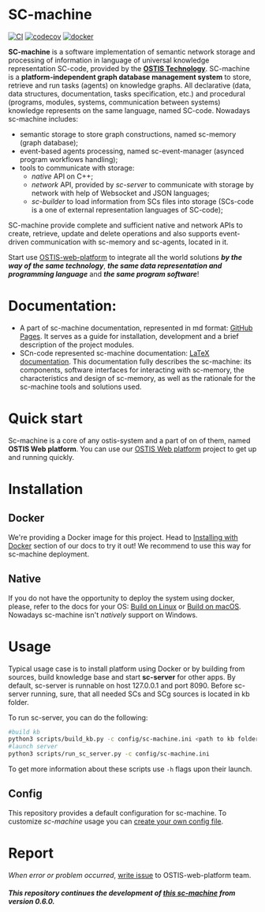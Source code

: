 # SC-machine

[![CI](https://github.com/ostis-ai/sc-machine/actions/workflows/main.yml/badge.svg)](https://github.com/ostis-ai/sc-machine/actions/workflows/main.yml)
[![codecov](https://codecov.io/gh/ostis-ai/sc-machine/branch/main/graph/badge.svg?token=WU8O9Z1DNL)](https://codecov.io/gh/ostis-ai/sc-machine)
[![docker](https://img.shields.io/docker/v/ostis/sc-machine?arch=amd64&label=Docker&logo=Docker&sort=date)](https://hub.docker.com/r/ostis/sc-machine)

**SC-machine** is a software implementation of semantic network storage and processing of information in language
of universal knowledge representation SC-code, provided by the [**OSTIS Technology**](https://github.com/ostis-ai/ostis-standard). 
SC-machine is a **platform-independent graph database management system** to store, retrieve and run tasks (agents) 
on knowledge graphs. All declarative (data, data structures, documentation, tasks specification, etc.) and procedural 
(programs, modules, systems, communication between systems) knowledge represents on the same language, named SC-code. 
Nowadays sc-machine includes:
- semantic storage to store graph constructions, named sc-memory (graph database);
- event-based agents processing, named sc-event-manager (asynced program workflows handling);
- tools to communicate with storage:
   - *native* API on C++;
   - *network* API, provided by *sc-server* to communicate with storage by network with help of Websocket 
     and JSON languages;
   - *sc-builder* to load information from SCs files into storage (SCs-code is a one of external representation 
     languages of SC-code);

SC-machine provide complete and sufficient native and network APIs to create, retrieve, update and delete operations and
also supports event-driven communication with sc-memory and sc-agents, located in it.

Start use [OSTIS-web-platform](https://github.com/ostis-ai/ostis-web-platform) to integrate all the world solutions ***by 
the way of the same technology***, ***the same data representation and programming language*** and ***the same program 
software***!

# Documentation: 

- A part of sc-machine documentation, represented in md format: [GitHub Pages](https://ostis-ai.github.io/sc-machine).
  It serves as a guide for installation, development and a brief description of the project modules.
- SCn-code represented sc-machine documentation: [LaTeX documentation](https://github.com/ostis-ai/ostis-web-platform/blob/develop/docs/main.pdf).
  This documentation fully describes the sc-machine: its components, software interfaces for interacting with sc-memory, 
  the characteristics and design of sc-memory, as well as the rationale for the sc-machine tools and solutions used.

# Quick start
Sc-machine is a core of any ostis-system and a part of on of them, named **OSTIS Web platform**.
You can use our [OSTIS Web platform](https://github.com/ostis-ai/ostis-web-platform) project to get up and running quickly.
# Installation
## Docker
We're providing a Docker image for this project. Head to [Installing with Docker](https://ostis-ai.github.io/sc-machine/docker) 
section of our docs to try it out! We recommend to use this way for sc-machine deployment.
## Native
If you do not have the opportunity to deploy the system using docker, please, refer to the docs for your OS: 
[Build on Linux](https://ostis-ai.github.io/sc-machine/build/linux-build/) or [Build on macOS](https://ostis-ai.github.io/sc-machine/build/osx-build/).
Nowadays sc-machine isn't *natively* support on Windows.

# Usage
Typical usage case is to install platform using Docker or by building from sources, build knowledge base and start 
**sc-server** for other apps. By default, sc-server is runnable on host 127.0.0.1 and port 8090. Before sc-server 
running, sure, that all needed SCs and SCg sources is located in kb folder.

To run sc-server, you can do the following:
```sh
#build kb
python3 scripts/build_kb.py -c config/sc-machine.ini <path to kb folder with SCs and SCg sources or repo.path file>
#launch server
python3 scripts/run_sc_server.py -c config/sc-machine.ini
``` 
To get more information about these scripts use `-h` flags upon their launch.

## Config

This repository provides a default configuration for sc-machine. To customize *sc-machine* usage you can 
[create your own config file](https://ostis-ai.github.io/sc-machine/other/config).

# Report

*When error or problem occurred*, [write issue](https://github.com/ostis-ai/sc-machine/issues) to OSTIS-web-platform 
team.

##### *This repository continues the development of [this sc-machine](https://github.com/ostis-dev/sc-machine) from version 0.6.0.*
